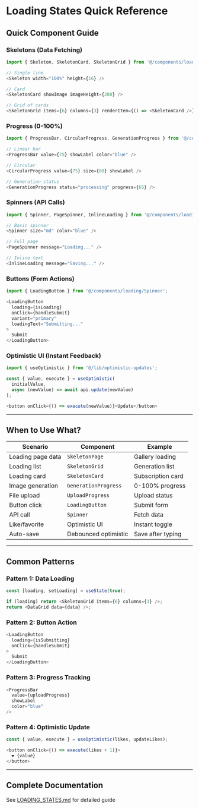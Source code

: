 # Loading States Quick Reference

## Quick Component Guide

### Skeletons (Data Fetching)

```typescript
import { Skeleton, SkeletonCard, SkeletonGrid } from '@/components/loading/Skeleton';

// Single line
<Skeleton width="100%" height={16} />

// Card
<SkeletonCard showImage imageHeight={200} />

// Grid of cards
<SkeletonGrid items={6} columns={3} renderItem={() => <SkeletonCard />} />
```

### Progress (0-100%)

```typescript
import { ProgressBar, CircularProgress, GenerationProgress } from '@/components/loading/Progress';

// Linear bar
<ProgressBar value={75} showLabel color="blue" />

// Circular
<CircularProgress value={75} size={80} showLabel />

// Generation status
<GenerationProgress status="processing" progress={65} />
```

### Spinners (API Calls)

```typescript
import { Spinner, PageSpinner, InlineLoading } from '@/components/loading/Spinner';

// Basic spinner
<Spinner size="md" color="blue" />

// Full page
<PageSpinner message="Loading..." />

// Inline text
<InlineLoading message="Saving..." />
```

### Buttons (Form Actions)

```typescript
import { LoadingButton } from '@/components/loading/Spinner';

<LoadingButton
  loading={isLoading}
  onClick={handleSubmit}
  variant="primary"
  loadingText="Submitting..."
>
  Submit
</LoadingButton>
```

### Optimistic UI (Instant Feedback)

```typescript
import { useOptimistic } from '@/lib/optimistic-updates';

const { value, execute } = useOptimistic(
  initialValue,
  async (newValue) => await api.update(newValue)
);

<button onClick={() => execute(newValue)}>Update</button>
```

---

## When to Use What?

| Scenario | Component | Example |
|----------|-----------|---------|
| Loading page data | `SkeletonPage` | Gallery loading |
| Loading list | `SkeletonGrid` | Generation list |
| Loading card | `SkeletonCard` | Subscription card |
| Image generation | `GenerationProgress` | 0-100% progress |
| File upload | `UploadProgress` | Upload status |
| Button click | `LoadingButton` | Submit form |
| API call | `Spinner` | Fetch data |
| Like/favorite | Optimistic UI | Instant toggle |
| Auto-save | Debounced optimistic | Save after typing |

---

## Common Patterns

### Pattern 1: Data Loading
```typescript
const [loading, setLoading] = useState(true);

if (loading) return <SkeletonGrid items={6} columns={3} />;
return <DataGrid data={data} />;
```

### Pattern 2: Button Action
```typescript
<LoadingButton
  loading={isSubmitting}
  onClick={handleSubmit}
>
  Submit
</LoadingButton>
```

### Pattern 3: Progress Tracking
```typescript
<ProgressBar
  value={uploadProgress}
  showLabel
  color="blue"
/>
```

### Pattern 4: Optimistic Update
```typescript
const { value, execute } = useOptimistic(likes, updateLikes);

<button onClick={() => execute(likes + 1)}>
  ❤️ {value}
</button>
```

---

## Complete Documentation

See [LOADING_STATES.md](./LOADING_STATES.md) for detailed guide
